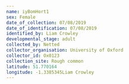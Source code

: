 ```yaml
---
name: iyBomHort1
sex: Female
date_of_collection: 07/08/2019
date_of_identification: 07/08/2019
identified_by: Liam Crowley
developmental_stage: adult
collected_by: Netted
collector_organisation: University of Oxford
collector_id: Ox0123
collection_site: Rough common
latitude: 51.770164
longitude: -1.3385345Liam Crowley
---
```

